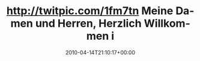 ---
retweeted: false
source: <a href="http://twitter.com" rel="nofollow">Twitter Web Client</a>
entities:
  hashtags: []
  symbols: []
  user_mentions: []
  urls: []
display_text_range:
- '0'
- '119'
favorite_count: '0'
id_str: '12184201650'
truncated: false
retweet_count: '0'
id: '12184201650'
created_at: Wed Apr 14 21:10:17 +0000 2010
favorited: false
full_text: 'http://twitpic.com/1fm7tn Meine Damen und Herren, Herzlich Willkommen
  im heutigen Hauptseminar: "Spätrömische Dekadenz"'
lang: de
tags:
- pesos/twitter
date: '2010-04-14T21:10:17+00:00'
src: https://twitter.com/bascht/status/12184201650
original_url: https://twitter.com/bascht/status/12184201650
type: twitter_tweet
text: 'http://twitpic.com/1fm7tn Meine Damen und Herren, Herzlich Willkommen im heutigen
  Hauptseminar: "Spätrömische Dekadenz"'
title: http://twitpic.com/1fm7tn Meine Damen und Herren, Herzlich Willkommen i

---
